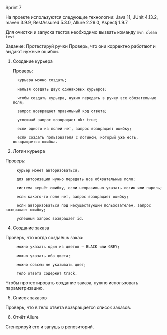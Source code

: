 Sprint 7

На проекте используются следующие технологии: 
Java 11, JUnit 4.13.2, maven 3.9.9, RestAssured 5.3.0, Allure 2.29.0, Aspectj 1.9.7

Для очистки и запуска тестов необходимо вызвать команду `mvn clean test`

Задание:
Протестируй ручки
Проверь, что они корректно работают и выдают нужные ошибки.

1. Создание курьера

   Проверь:
	
		 курьера можно создать;
			
		 нельзя создать двух одинаковых курьеров;
			
		 чтобы создать курьера, нужно передать в ручку все обязательные поля;
			
		 запрос возвращает правильный код ответа;
			
		 успешный запрос возвращает ok: true;
			
		 если одного из полей нет, запрос возвращает ошибку;
			
		 если создать пользователя с логином, который уже есть, возвращается ошибка.
3. Логин курьера

Проверь:
	
		 курьер может авторизоваться;
			
		 для авторизации нужно передать все обязательные поля;
			
		 система вернёт ошибку, если неправильно указать логин или пароль;
			
		 если какого-то поля нет, запрос возвращает ошибку;
			
		 если авторизоваться под несуществующим пользователем, запрос возвращает ошибку;
			
		 успешный запрос возвращает id.
4. Создание заказа

Проверь, что когда создаёшь заказ:
	
		 можно указать один из цветов — BLACK или GREY;
			
		 можно указать оба цвета;
			
		 можно совсем не указывать цвет;
			
		 тело ответа содержит track.
Чтобы протестировать создание заказа, нужно использовать параметризацию.

5. Список заказов

Проверь, что в тело ответа возвращается список заказов.

6. Отчёт Allure

Сгенерируй его и запушь в репозиторий.
